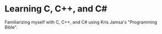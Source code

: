 # Learning C, C++, and C#
Familiarizing myself with C, C++, and C# using Kris Jamsa's "Programming Bible".